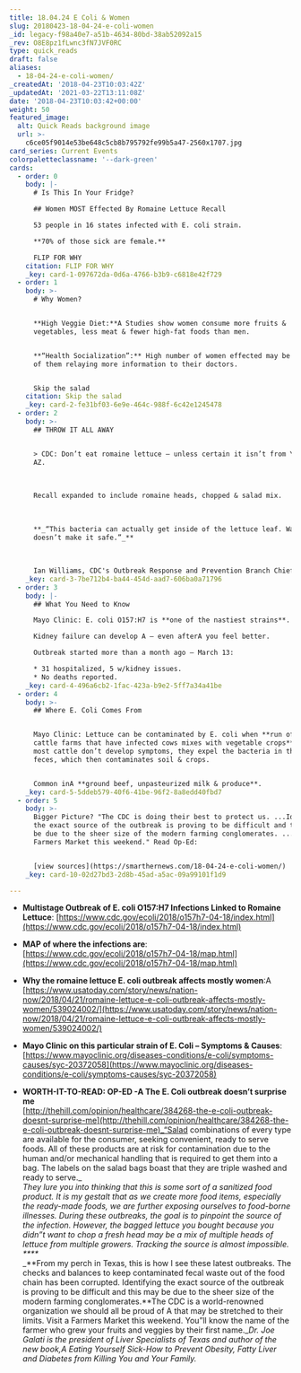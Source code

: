 ```yaml
---
title: 18.04.24 E Coli & Women
slug: 20180423-18-04-24-e-coli-women
_id: legacy-f98a40e7-a51b-4634-80bd-38ab52092a15
_rev: O8E8pz1fLwnc3fN7JVF0RC
type: quick_reads
draft: false
aliases:
  - 18-04-24-e-coli-women/
_createdAt: '2018-04-23T10:03:42Z'
_updatedAt: '2021-03-22T13:11:08Z'
date: '2018-04-23T10:03:42+00:00'
weight: 50
featured_image:
  alt: Quick Reads background image
  url: >-
    c6ce05f9014e53be648c5cb8b795792fe99b5a47-2560x1707.jpg
card_series: Current Events
colorpaletteclassname: '--dark-green'
cards:
  - order: 0
    body: |-
      # Is This In Your Fridge?

      ## Women MOST Effected By Romaine Lettuce Recall

      53 people in 16 states infected with E. coli strain.

      **70% of those sick are female.**

      FLIP FOR WHY
    citation: FLIP FOR WHY
    _key: card-1-097672da-0d6a-4766-b3b9-c6818e42f729
  - order: 1
    body: >-
      # Why Women?


      **High Veggie Diet:**A Studies show women consume more fruits &
      vegetables, less meat & fewer high-fat foods than men.


      **“Health Socialization”:** High number of women effected may be a result
      of them relaying more information to their doctors.


      Skip the salad
    citation: Skip the salad
    _key: card-2-fe31bf03-6e9e-464c-988f-6c42e1245478
  - order: 2
    body: >-
      ## THROW IT ALL AWAY


      > CDC: Don’t eat romaine lettuce – unless certain it isn’t from Yuma,
      AZ.  
        
        
        
      Recall expanded to include romaine heads, chopped & salad mix.  
        
        
        
      **_“This bacteria can actually get inside of the lettuce leaf. Washing it
      doesn’t make it safe.”_**  
        
        
        
      Ian Williams, CDC's Outbreak Response and Prevention Branch Chief to CNN
    _key: card-3-7be712b4-ba44-454d-aad7-606ba0a71796
  - order: 3
    body: |-
      ## What You Need to Know

      Mayo Clinic: E. coli O157:H7 is **one of the nastiest strains**.

      Kidney failure can develop A – even afterA you feel better.

      Outbreak started more than a month ago – March 13:

      * 31 hospitalized, 5 w/kidney issues.
      * No deaths reported.
    _key: card-4-496a6cb2-1fac-423a-b9e2-5ff7a34a41be
  - order: 4
    body: >-
      ## Where E. Coli Comes From


      Mayo Clinic: Lettuce can be contaminated by E. coli when **run off from
      cattle farms that have infected cows mixes with vegetable crops**.A While
      most cattle don’t develop symptoms, they expel the bacteria in their
      feces, which then contaminates soil & crops.


      Common inA **ground beef, unpasteurized milk & produce**.
    _key: card-5-5ddeb579-40f6-41be-96f2-8a8edd40fbd7
  - order: 5
    body: >-
      Bigger Picture? "The CDC is doing their best to protect us. ...Identifying
      the exact source of the outbreak is proving to be difficult and this may
      be due to the sheer size of the modern farming conglomerates. ...Visit a
      Farmers Market this weekend." Read Op-Ed:


      [view sources](https://smarthernews.com/18-04-24-e-coli-women/)
    _key: card-10-02d27bd3-2d8b-45ad-a5ac-09a99101f1d9

---
```

* **Multistage Outbreak of E. coli O157:H7 Infections Linked to Romaine Lettuce**: [https://www.cdc.gov/ecoli/2018/o157h7-04-18/index.html](https://www.cdc.gov/ecoli/2018/o157h7-04-18/index.html)
* **MAP of where the infections are**:  
[https://www.cdc.gov/ecoli/2018/o157h7-04-18/map.html](https://www.cdc.gov/ecoli/2018/o157h7-04-18/map.html)
* **Why the romaine lettuce E. coli outbreak affects mostly women**:A [https://www.usatoday.com/story/news/nation-now/2018/04/21/romaine-lettuce-e-coli-outbreak-affects-mostly-women/539024002/](https://www.usatoday.com/story/news/nation-now/2018/04/21/romaine-lettuce-e-coli-outbreak-affects-mostly-women/539024002/)
* **Mayo Clinic on this particular strain of E. Coli – Symptoms & Causes**: [https://www.mayoclinic.org/diseases-conditions/e-coli/symptoms-causes/syc-20372058](https://www.mayoclinic.org/diseases-conditions/e-coli/symptoms-causes/syc-20372058)  

* **WORTH-IT-TO-READ: OP-ED -A The E. Coli outbreak doesn’t surprise me**  
[http://thehill.com/opinion/healthcare/384268-the-e-coli-outbreak-doesnt-surprise-me](http://thehill.com/opinion/healthcare/384268-the-e-coli-outbreak-doesnt-surprise-me)_“Salad combinations of every type are available for the consumer, seeking convenient, ready to serve foods. All of these products are at risk for contamination due to the human and/or mechanical handling that is required to get them into a bag. The labels on the salad bags boast that they are triple washed and ready to serve._  
_They lure you into thinking that this is some sort of a sanitized food product. It is my gestalt that as we create more food items, especially the ready-made foods, we are further exposing ourselves to food-borne illnesses. During these outbreaks, the goal is to pinpoint the source of the infection. However, the bagged lettuce you bought because you didn”t want to chop a fresh head may be a mix of multiple heads of lettuce from multiple growers. Tracking the source is almost impossible._  
_****_  
_**From my perch in Texas, this is how I see these latest outbreaks. The checks and balances to keep contaminated fecal waste out of the food chain has been corrupted. Identifying the exact source of the outbreak is proving to be difficult and this may be due to the sheer size of the modern farming conglomerates.**The CDC is a world-renowned organization we should all be proud of A that may be stretched to their limits. Visit a Farmers Market this weekend. You”ll know the name of the farmer who grew your fruits and veggies by their first name.__Dr. Joe Galati is the president of Liver Specialists of Texas and author of the new book,A Eating Yourself Sick-How to Prevent Obesity, Fatty Liver and Diabetes from Killing You and Your Family._